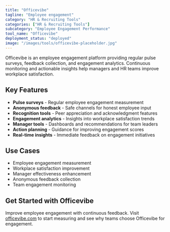 ```yaml
---
title: "Officevibe"
tagline: "Employee engagement"
category: "HR & Recruiting Tools"
categories: ["HR & Recruiting Tools"]
subcategory: "Employee Engagement Performance"
tool_name: "Officevibe"
deployment_status: "deployed"
image: "/images/tools/officevibe-placeholder.jpg"
---
```

Officevibe is an employee engagement platform providing regular pulse surveys, feedback collection, and engagement analytics. Continuous monitoring and actionable insights help managers and HR teams improve workplace satisfaction.

## Key Features

- **Pulse surveys** - Regular employee engagement measurement
- **Anonymous feedback** - Safe channels for honest employee input
- **Recognition tools** - Peer appreciation and acknowledgment features
- **Engagement analytics** - Insights into workplace satisfaction trends
- **Manager tools** - Dashboards and recommendations for team leaders
- **Action planning** - Guidance for improving engagement scores
- **Real-time insights** - Immediate feedback on engagement initiatives

## Use Cases

- Employee engagement measurement
- Workplace satisfaction improvement
- Manager effectiveness enhancement
- Anonymous feedback collection
- Team engagement monitoring

## Get Started with Officevibe

Improve employee engagement with continuous feedback. Visit [officevibe.com](https://www.officevibe.com) to start measuring and see why teams choose Officevibe for engagement.
